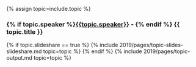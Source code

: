 {% assign topic=include.topic %}

<article class="b-topic anchor" id="{{ topic.id }}">
	<h3 class="b-topic__title">{% if topic.speaker %}<a href="/2019/speakers#{{ topic.id }}">{{topic.speaker}}</a> - {% endif %} {{ topic.title }}</h3>
	{% if topic.slideshare == true %}
    {% include 2019/pages/topic-slides-slideshare.md topic=topic %}
	{% endif %}
	{% include 2019/pages/topic-output.md topic=topic %}

</article>
